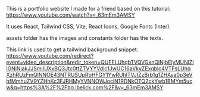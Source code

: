 This is a portfolio website I made for a friend based on this tutorial: https://www.youtube.com/watch?v=_63mEm3AMSY

It uses React, Tailwind CSS, Vite, React Icons, Google Fonts (Inter).

assets folder has the images and constants folder has the texts. 

This link is used to get a tailwind background snippet: https://www.youtube.com/redirect?event=video_description&redir_token=QUFFLUhqbTVQVGxnQlNjbElyMUNlZllGNjNjakJJSmlIUXxBQ3Jtc0ttZTVYYVdlc1JwUC16aVkyZExqblc4VTFsLUhqXzhRUzFmQlNNOE43NTRUSUpRbHFGY1YwRUhlTVJIZzBrb1g1ZHAya0p3eVhfMmhuZV9YZHhKc3FJRHMyYVNNOWJoclN1RDNkOTQ2ckYwb1BMYm5ucw&q=https%3A%2F%2Fbg.ibelick.com%2F&v=_63mEm3AMSY